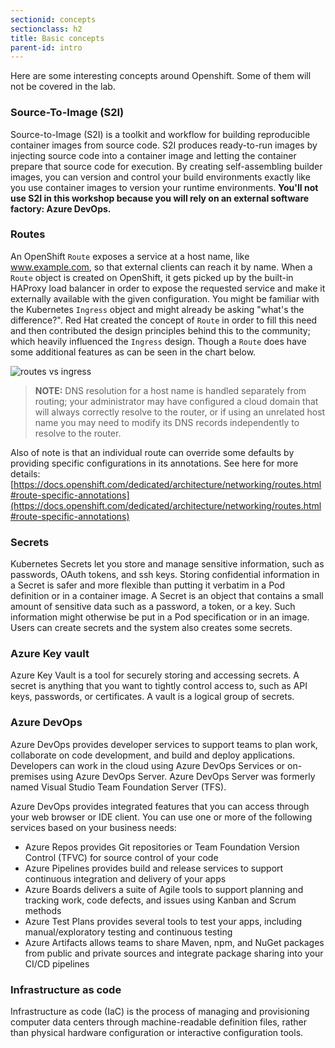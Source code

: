 ```yaml
---
sectionid: concepts
sectionclass: h2
title: Basic concepts
parent-id: intro
---
```


Here are some interesting concepts around Openshift. Some of them will not be covered in the lab. 

### Source-To-Image (S2I)

Source-to-Image (S2I) is a toolkit and workflow for building reproducible container images from source code. S2I produces ready-to-run images by injecting source code into a container image and letting the container prepare that source code for execution. By creating self-assembling builder images, you can version and control your build environments exactly like you use container images to version your runtime environments.
**You'll not use S2I in this workshop because you will rely on an external software factory: Azure DevOps.**

### Routes

An OpenShift `Route` exposes a service at a host name, like www.example.com, so that external clients can reach it by name. When a `Route` object is created on OpenShift, it gets picked up by the built-in HAProxy load balancer in order to expose the requested service and make it externally available with the given configuration. You might be familiar with the Kubernetes `Ingress` object and might already be asking "what's the difference?". Red Hat created the concept of `Route` in order to fill this need and then contributed the design principles behind this to the community; which heavily influenced the `Ingress` design.  Though a `Route` does have some additional features as can be seen in the chart below.

![routes vs ingress](/media/concept/routes-vs-ingress.png)

> **NOTE:** DNS resolution for a host name is handled separately from routing; your administrator may have configured a cloud domain that will always correctly resolve to the router, or if using an unrelated host name you may need to modify its DNS records independently to resolve to the router.

Also of note is that an individual route can override some defaults by providing specific configurations in its annotations.  See here for more details: [https://docs.openshift.com/dedicated/architecture/networking/routes.html#route-specific-annotations](https://docs.openshift.com/dedicated/architecture/networking/routes.html#route-specific-annotations)

### Secrets

Kubernetes Secrets let you store and manage sensitive information, such as passwords, OAuth tokens, and ssh keys. Storing confidential information in a Secret is safer and more flexible than putting it verbatim in a Pod definition or in a container image. A Secret is an object that contains a small amount of sensitive data such as a password, a token, or a key. Such information might otherwise be put in a Pod specification or in an image. Users can create secrets and the system also creates some secrets.

### Azure Key vault

Azure Key Vault is a tool for securely storing and accessing secrets. A secret is anything that you want to tightly control access to, such as API keys, passwords, or certificates. A vault is a logical group of secrets.

### Azure DevOps

Azure DevOps provides developer services to support teams to plan work, collaborate on code development, and build and deploy applications. Developers can work in the cloud using Azure DevOps Services or on-premises using Azure DevOps Server. Azure DevOps Server was formerly named Visual Studio Team Foundation Server (TFS).

Azure DevOps provides integrated features that you can access through your web browser or IDE client. You can use one or more of the following services based on your business needs:

* Azure Repos provides Git repositories or Team Foundation Version Control (TFVC) for source control of your code
* Azure Pipelines provides build and release services to support continuous integration and delivery of your apps
* Azure Boards delivers a suite of Agile tools to support planning and tracking work, code defects, and issues using Kanban and Scrum methods
* Azure Test Plans provides several tools to test your apps, including manual/exploratory testing and continuous testing
* Azure Artifacts allows teams to share Maven, npm, and NuGet packages from public and private sources and integrate package sharing into your CI/CD pipelines

### Infrastructure as code

Infrastructure as code (IaC) is the process of managing and provisioning computer data centers through machine-readable definition files, rather than physical hardware configuration or interactive configuration tools.
